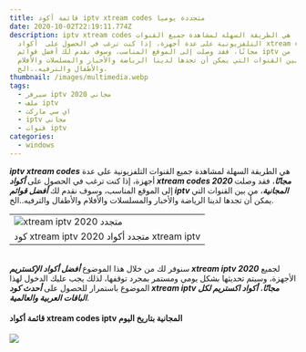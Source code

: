 ```yaml
---
title: قائمة أكود iptv xtream codes متجددة يوميا
date: 2020-10-02T22:19:11.774Z
description: iptv xtream codes هي الطريقة السهلة لمشاهدة جميع القنوات
  التلفزيونية على عدة أجهزة، إذا كنت ترغب في الحصول على  أكواد xtream codes 2020
  مجانًا، فقد وصلت إلى الموقع المناسب، وسوف نقدم لك أفضل قوائم iptv المجانية، من
  بين القنوات التي يمكن أن تجدها لدينا الرياضة والأخبار والمسلسلات والأفلام
  والأطفال والترفيه..الخ.
thumbnail: /images/multimedia.webp
tags:
  - سيرفر iptv مجاني 2020
  - ملف iptv
  - اي سي ماركت
  - iptv مجاني
  - قنوات iptv
categories:
  - windows
---
```

<!--StartFragment-->

***iptv xtream codes*** هي الطريقة السهلة لمشاهدة جميع القنوات التلفزيونية على عدة أجهزة، إذا كنت ترغب في الحصول على ***أكواد xtream codes 2020 مجانًا***، فقد وصلت إلى الموقع المناسب، وسوف نقدم لك ***أفضل قوائم iptv المجانية***، من بين القنوات التي يمكن أن تجدها لدينا الرياضة والأخبار والمسلسلات والأفلام والأطفال والترفيه..الخ.

|                                                                                                                                                                                       |
| ------------------------------------------------------------------------------------------------------------------------------------------------------------------------------------- |
| ![xtream iptv 2020 متجدد](https://1.bp.blogspot.com/-3UoKBzGDb9k/Xf_xWy67VpI/AAAAAAAAGWQ/P9VZhYUMm4sS7DIDBTLmF6np5zYD58hXACLcBGAsYHQ/s1600/xtream-iptv-2020.webp "أكواد xtream iptv") |
| كود xtream iptv 2020 متجدد أكواد xtream iptv                                                                                                                                          |

\
سنوفر لك من خلال هذا الموضوع ***أفضل أكواد الإكستريم xtream iptv 2020*** لجميع الأجهزة، وسيتم تحديثها بشكل يومي ومستمر بمجرد توقفها، لذلك يجب عليك الدخول لهذا الموضوع باستمرار للحصول على ***أحدث كود xtream iptv مجانًا***، ***أكواد اكستريم لكل الباقات العربية والعالمية***.

#### قائمة أكواد xtream codes iptv المجانية بتاريخ اليوم 

[![](https://1.bp.blogspot.com/-DuVxU0Akda8/XqC64ZdJUfI/AAAAAAAAGx4/c2FllAR7XaEcL7dMFDoGO3hhPP1eNFgmACPcBGAYYCw/s1600/%25D8%25AA%25D8%25AD%25D9%2585%25D9%258A%25D9%2584.webp)](https://www.my-applika.com/p/redirect.html??&&url=_https://mega4up.com/ybylo0nipmr7)

<!--EndFragment-->